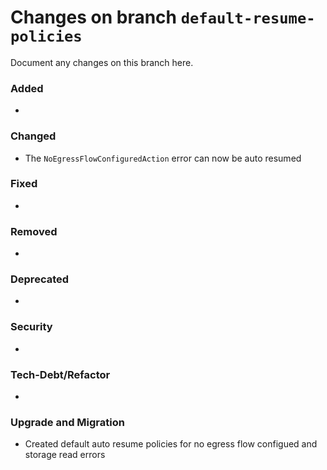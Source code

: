 # Changes on branch `default-resume-policies`
Document any changes on this branch here.
### Added
- 

### Changed
- The `NoEgressFlowConfiguredAction` error can now be auto resumed

### Fixed
- 

### Removed
- 

### Deprecated
- 

### Security
- 

### Tech-Debt/Refactor
- 

### Upgrade and Migration
- Created default auto resume policies for no egress flow configued and storage read errors
